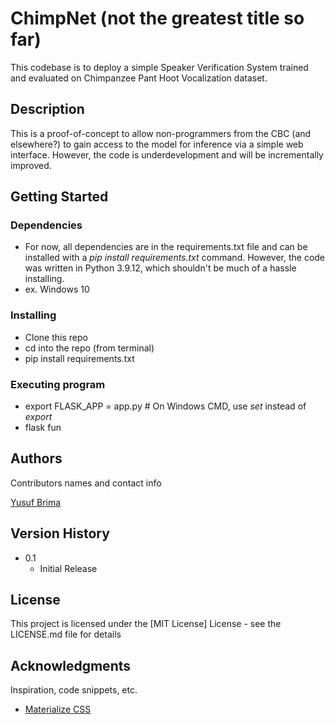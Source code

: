 # ChimpNet (not the greatest title so far)

This codebase is to deploy a simple Speaker Verification System trained and evaluated on Chimpanzee Pant Hoot Vocalization dataset.

## Description

This is a proof-of-concept to allow non-programmers from the CBC (and elsewhere?) to gain access to the model for inference via a simple web interface. However, the code is underdevelopment and will be incrementally improved.

## Getting Started

### Dependencies

* For now, all dependencies are in the requirements.txt file and can be installed with a *pip install requirements.txt* command. However, the code was written in Python 3.9.12, which shouldn't be much of a hassle installing.
* ex. Windows 10

### Installing

* Clone this repo
* cd into the repo (from terminal)
* pip install requirements.txt

### Executing program

* export FLASK_APP = app.py # On Windows CMD, use *set* instead of *export*
* flask fun


## Authors

Contributors names and contact info

[Yusuf Brima ](https://yusufbrima.github.io/)

## Version History


* 0.1
    * Initial Release

## License

This project is licensed under the [MIT License] License - see the LICENSE.md file for details

## Acknowledgments

Inspiration, code snippets, etc.
* [Materialize CSS](https://materializecss.com/)


